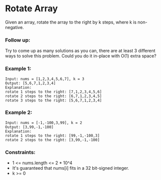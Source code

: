 # Rotate Array
Given an array, rotate the array to the right by k steps, where k is non-negative.

### Follow up:
Try to come up as many solutions as you can, there are at least 3 different ways to solve this problem.
Could you do it in-place with O(1) extra space?
 
### Example 1:
```
Input: nums = [1,2,3,4,5,6,7], k = 3
Output: [5,6,7,1,2,3,4]
Explanation:
rotate 1 steps to the right: [7,1,2,3,4,5,6]
rotate 2 steps to the right: [6,7,1,2,3,4,5]
rotate 3 steps to the right: [5,6,7,1,2,3,4]
```

### Example 2:
```
Input: nums = [-1,-100,3,99], k = 2
Output: [3,99,-1,-100]
Explanation: 
rotate 1 steps to the right: [99,-1,-100,3]
rotate 2 steps to the right: [3,99,-1,-100]
```

### Constraints:
- 1 <= nums.length <= 2 * 10^4
- It's guaranteed that nums[i] fits in a 32 bit-signed integer.
- k >= 0